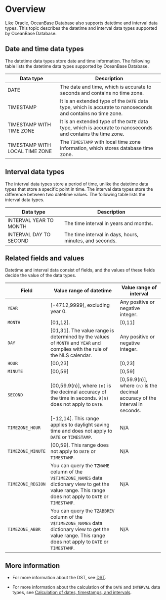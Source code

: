 # Overview

Like Oracle, OceanBase Database also supports datetime and interval data types. This topic describes the datetime and interval data types supported by OceanBase Database.

## Date and time data types

The datetime data types store date and time information. The following table lists the datetime data types supported by OceanBase Database.

| Data type | Description |
|--------------------------------|------------------------------|
| DATE | The date and time, which is accurate to seconds and contains no time zone.  |
| TIMESTAMP | It is an extended type of the `DATE` data type, which is accurate to nanoseconds and contains no time zone.  |
| TIMESTAMP WITH TIME ZONE | It is an extended type of the `DATE` data type, which is accurate to nanoseconds and contains the time zone.  |
| TIMESTAMP WITH LOCAL TIME ZONE | The `TIMESTAMP` with local time zone information, which stores database time zone.  |

## Interval data types

The interval data types store a period of time, unlike the datetime data types that store a specific point in time. The interval data types store the difference between two datetime values. The following table lists the interval data types.

| **Data type** | **Description** |
|------------------------|----------------------|
| INTERVAL YEAR TO MONTH | The time interval in years and months.  |
| INTERVAL DAY TO SECOND | The time interval in days, hours, minutes, and seconds.  |

## Related fields and values

Datetime and interval data consist of fields, and the values of these fields decide the value of the data types.

| Field | Value range of datetime | Value range of interval |
|-------------------|-------------------------------------------------------------------------|---------------------------------------------------|
| `YEAR` | [-4712,9999], excluding year 0. | Any positive or negative integer.  |
| `MONTH` | [01,12]. | [0,11] |
| `DAY` | [01,31]. The value range is determined by the values of `MONTH` and `YEAR` and complies with the rule of the NLS calendar. | Any positive or negative integer.  |
| `HOUR` | [00,23] | [0,23] |
| `MINUTE` | [00,59] | [0,59] |
| `SECOND` | [00,59.9(n)], where `(n)` is the decimal accuracy of the time in seconds. `9(n)` does not apply to `DATE`.  | [0,59.9(n)], where `(n)` is the decimal accuracy of the interval in seconds.  |
| `TIMEZONE_HOUR` | [-12,14]. This range applies to daylight saving time and does not apply to `DATE` or `TIMESTAMP`.  | N/A |
| `TIMEZONE_MINUTE` | [00,59]. This range does not apply to `DATE` or `TIMESTAMP`.  | N/A |
| `TIMEZONE_REGION` | You can query the `TZNAME` column of the `V$TIMEZONE_NAMES` data dictionary view to get the value range.  This range does not apply to `DATE` or `TIMESTAMP`.  | N/A |
| `TIMEZONE_ABBR` | You can query the `TZABBREV` column of the `V$TIMEZONE_NAMES` data dictionary view to get the value range.  This range does not apply to `DATE` or `TIMESTAMP`.  | N/A |

## More information

* For more information about the DST, see [DST](../400.date-time-and-interval-data-types-of-oracle-mode/400.timestamp-with-time-zone-data-type-of-oracle-mode.md).

* For more information about the calculation of the `DATE` and `INTERVAL` data types, see [Calculation of dates, timestamps, and intervals](../400.date-time-and-interval-data-types-of-oracle-mode/800.calculation-of-date-time-and-interval-of-oracle-mode.md).
